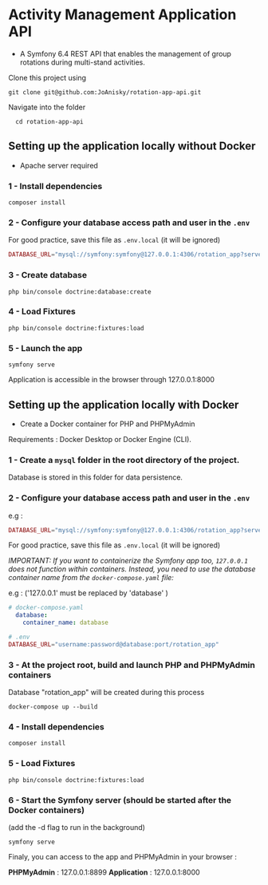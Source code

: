 # Activity Management Application API

- A Symfony 6.4 REST API that enables the management of group rotations during multi-stand activities.

Clone this project using

```shell
git clone git@github.com:JoAnisky/rotation-app-api.git
```

Navigate into the folder

```shell
  cd rotation-app-api
```

## Setting up the application locally without Docker

- Apache server required

### 1 - Install dependencies

```shell
composer install
```

### 2  - Configure your database access path and user in the  `.env`

For good practice, save this file as  `.env.local` (it will be ignored)

```php
DATABASE_URL="mysql://symfony:symfony@127.0.0.1:4306/rotation_app?serverVersion=8.0.32&charset=utf8mb4"
```

### 3 - Create database

```shell
php bin/console doctrine:database:create
```

### 4 -  Load Fixtures

```shell
php bin/console doctrine:fixtures:load
```

### 5 -  Launch the app

```shell
symfony serve
```

Application is accessible in the browser through 127.0.0.1:8000

## Setting up the application locally with Docker

- Create a Docker container for PHP and PHPMyAdmin

Requirements : Docker Desktop or Docker Engine (CLI).

### 1 - Create a `mysql` folder in the root directory of the project.

Database is stored in this folder for data persistence.

### 2 - Configure your database access path and user in the  `.env`

e.g :

```php
DATABASE_URL="mysql://symfony:symfony@127.0.0.1:4306/rotation_app?serverVersion=8.0.32&charset=utf8mb4"
```

For good practice, save this file as  `.env.local` (it will be ignored)

_IMPORTANT: If you want to containerize the Symfony app too, `127.0.0.1` does not function within containers. Instead, you need to use the database container name from the `docker-compose.yaml` file:_

e.g : ('127.0.0.1' must be replaced by 'database'  )

```yaml
# docker-compose.yaml
  database:
    container_name: database
```

```php
# .env
DATABASE_URL="username:password@database:port/rotation_app"
```

### 3 - At the project root, build and launch PHP and PHPMyAdmin containers

Database "rotation_app" will be created during this process

```shell
docker-compose up --build
```

### 4 - Install dependencies

```shell
composer install
```

### 5 -  Load Fixtures

```shell
php bin/console doctrine:fixtures:load
```

### 6 - Start the Symfony server (should be started after the Docker containers)

(add the -d flag to run in the background)

```shell
symfony serve
```

Finaly, you can access to the app and PHPMyAdmin in your browser :

__PHPMyAdmin__ : 127.0.0.1:8899
__Application__ : 127.0.0.1:8000
